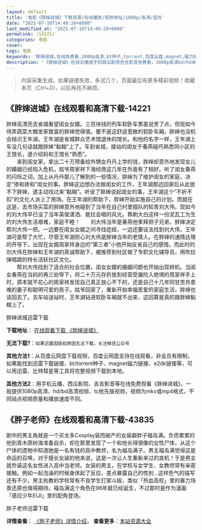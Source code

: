 ```yaml
---
layout: default
title: '电影《胖婶进城》下载资源/在线播放/视频地址/1080p/高清/蓝光'
date: "2021-07-10T14:40:20+0800"
last_modified_at: "2021-07-10T14:40:20+0800"
permalink: /14221/
categories: 电影
cover:
tags: 电影
keywords: '胖婶进城,在线免费看,1080p高清,bt种子,torrent,百度云盘,magnet,磁力链,迅雷下载资源'
description: '《胖婶进城》在线云播放手机西瓜影院吉吉影音免费看，1080p高清bd/hd未删减完整版和tc抢先枪版，mkv/mp4格式，附带bt/torrent种子、magnet/磁力链、百度云盘、网盘资源迅雷下载链接'
---
```


>内容采集生成，如果链接失效，多试几个，页面最后有更多精彩视频！收藏本页（Ctrl+D)，以后再找不麻烦。


## 《胖婶进城》在线观看和高清下载-14221

胖婶高漂亮去省城看望闺女女婿。三百块钱的列车软卧车票虽说贵了点，但现如今侍弄蔬菜大棚发家致富的胖婶觉得值。要不是这舒适宽敞的软卧车厢，胖婶也没机会结识王年湖。王年湖是省城群众艺术馆退休的馆长。和他的名字一样，王年湖上车没几句话就跟胖婶&ldquo;黏糊”上了。车到省城，接站的闺女于春燕碰巧熟悉同小区的王馆长，遂介绍妈和王馆长“熟悉”。<br />　　来到闺女家，拿出二十万预备给外甥女丹丹上学的钱，胖婶却意外地发现女儿的婚姻已经陷入危机，姑爷周家祥下海经商这几年在外面有了相好。听了闺女春燕的闪烁之词，加上从丹丹那儿了解到的一些情况，胖婶为了维护闺女的家庭，决定“掺和掺和”闺女的事。胖婶这边想办法做闺女的工作，王年湖那边回家后从此放不下胖婶，遂主动找过来&ldquo;黏糊”。听说了胖婶说起闺女的事，王年湖这个“不折不扣”的文化人派上了用场。在王年湖的帮助下，胖婶开始实施自己的计划。而就在这是，去市场买菜的胖婶意外地碰到了当年在自己村里插队的知青刘大伟。现如今的刘大伟早已没了当年英俊潇洒、能拉会唱的风光。靠刷大白这样一份泥瓦工为生的刘大伟生活艰难，家庭不睦！　　刘大伟当年是春燕他爹拜把子兄弟，胖婶决定帮刘大伟一把。一边要在闺女女婿之间寻找症结，一边还要设法找到刘大伟，王年湖可是帮了大忙，尽管王年湖担心刘大伟是胖婶当年的老情人。在胖婶的通情达理的开导下，出现在女婿周家祥身边的“第三者&rdquo;小弛开始反省自己的感情。而此时的刘大伟在胖婶和王年湖的真诚帮助下，被推荐到社区做了专职文化辅导员，用吹拉弹唱跳的特长活跃社区文化。<br />　　帮刘大伟找到了适合的社会位置，闺女女婿的婚姻问题也开始出现转机。当闺女春燕在当妈的再三劝导下，将二十万元存折放到经营受骗险入绝境的周家祥手上时，原本就不花心的周家祥发现自己真正放心不下的，还是自己十几年同甘苦共患难的妻子和聪明可爱的孩子。姑爷回家了，重新开始幸福恩爱的家庭生活，胖婶也该回去了。去车站送站时，王年湖钻进软卧车厢就不出来，这回算是真的跟胖婶黏糊上了。


胖婶进城迅雷下载

**下载地址**： [在线观看下载 《胖婶进城》](https://www.993dy.com//vod-detail-id-20782.html) 


**无法下载?**：`如果迅雷因版权原因无法下载，关注微信公众号 `

**其他方法1**：从百度云网盘下载视频，百度云网盘支持在线观看，非会员有限制，如果能找到迅雷下载链接、bt/torrent种子、magnet磁力链接、e2dk链接等，可以用迅雷、比特彗星等工具将完整视频下载到本地。

**其他方法2**：用手机云播、西瓜影院、吉吉影音等在线免费观看《胖婶进城》，一般提供1080p高清、hd/bd高清视频、tc抢先版视频，视频为mkv或mp4格式，不同站点视频质量和播放速度不同。


## 《胖子老师》在线观看和高清下载-43835

剧中的男主角就是一个买太多Cosplay装而破产的女装癖胖子福岛满。负债累累的他到青木原树海准备自杀，却在那里发现了一个和他长得很像的女性尸体，从这个尸体的遗物中知道她是一名有钱的高中教师，名为福岛满子。男主福岛满觉得这是命运的召唤，对于擅长女装的他来说，这是一次让人生重新来过的良机！于是男主就乔装这名女性进入高中当老师。女装的男主，在学校与女学生、女教师常有亲密接触。例如一起泡澡的时候身体起了反应，差点暴露自己的性别...这样色气的描写还有不少。男主执教的学校常有不良学生打架斗殴，类似「热血高校」里的暴力场景还原也值得期待。福岛满这个角色在96年就已经诞生，不过那时是作为漫画「感应少年EIJI」里的配角登场。


胖子老师迅雷下载

**详情查看**： [《胖子老师》详情介绍](/movie/43835/)， **查看更多**：[本站资源大全](/movie/t/all/)

